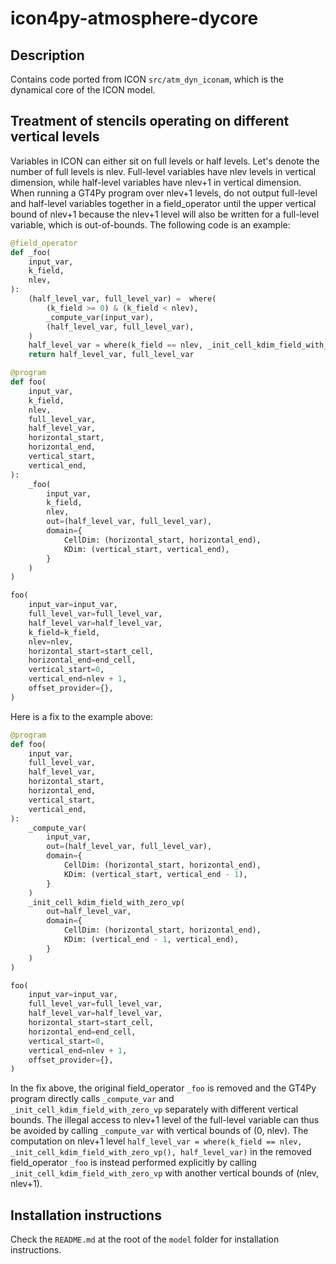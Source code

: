 # icon4py-atmosphere-dycore

## Description

Contains code ported from ICON `src/atm_dyn_iconam`, which is the dynamical core of the ICON model.

## Treatment of stencils operating on different vertical levels

Variables in ICON can either sit on full levels or half levels. Let's denote the number of full levels is nlev.
Full-level variables have nlev levels in vertical dimension, while half-level variables have nlev+1 in vertical dimension.
When running a GT4Py program over nlev+1 levels, do not output full-level and half-level variables together in a field_operator until the upper vertical bound of nlev+1 because the nlev+1 level will also be written for a full-level variable, which is out-of-bounds.
The following code is an example:

```python
@field_operator
def _foo(
    input_var,
    k_field,
    nlev,
):
    (half_level_var, full_level_var) =  where(
        (k_field >= 0) & (k_field < nlev),
        _compute_var(input_var),
        (half_level_var, full_level_var),
    )
    half_level_var = where(k_field == nlev, _init_cell_kdim_field_with_zero_vp(), half_level_var)
    return half_level_var, full_level_var

@program
def foo(
    input_var,
    k_field,
    nlev,
    full_level_var,
    half_level_var,
    horizontal_start,
    horizontal_end,
    vertical_start,
    vertical_end,
):
    _foo(
        input_var,
        k_field,
        nlev,
        out=(half_level_var, full_level_var),
        domain={
            CellDim: (horizontal_start, horizontal_end),
            KDim: (vertical_start, vertical_end),
        }
    )
)

foo(
    input_var=input_var,
    full_level_var=full_level_var,
    half_level_var=half_level_var,
    k_field=k_field,
    nlev=nlev,
    horizontal_start=start_cell,
    horizontal_end=end_cell,
    vertical_start=0,
    vertical_end=nlev + 1,
    offset_provider={},
)
```

Here is a fix to the example above:

```python
@program
def foo(
    input_var,
    full_level_var,
    half_level_var,
    horizontal_start,
    horizontal_end,
    vertical_start,
    vertical_end,
):
    _compute_var(
        input_var,
        out=(half_level_var, full_level_var),
        domain={
            CellDim: (horizontal_start, horizontal_end),
            KDim: (vertical_start, vertical_end - 1),
        }
    )
    _init_cell_kdim_field_with_zero_vp(
        out=half_level_var,
        domain={
            CellDim: (horizontal_start, horizontal_end),
            KDim: (vertical_end - 1, vertical_end),
        }
    )
)

foo(
    input_var=input_var,
    full_level_var=full_level_var,
    half_level_var=half_level_var,
    horizontal_start=start_cell,
    horizontal_end=end_cell,
    vertical_start=0,
    vertical_end=nlev + 1,
    offset_provider={},
)
```

In the fix above, the original field_operator `_foo` is removed and the GT4Py program directly calls `_compute_var` and `_init_cell_kdim_field_with_zero_vp` separately with different vertical bounds.
The illegal access to nlev+1 level of the full-level variable can thus be avoided by calling `_compute_var` with vertical bounds of (0, nlev).
The computation on nlev+1 level `half_level_var = where(k_field == nlev, _init_cell_kdim_field_with_zero_vp(), half_level_var)` in the removed field_operator `_foo` is instead performed explicitly by calling `_init_cell_kdim_field_with_zero_vp` with another vertical bounds of (nlev, nlev+1).

## Installation instructions

Check the `README.md` at the root of the `model` folder for installation instructions.
